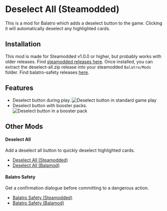 # Deselect All (Steamodded)
This is a mod for Balatro which adds a deselect button to the game. Clicking it will automatically deselect any highlighted cards.

## Installation
This mod is made for Steamodded v1.0.0 or higher, but probably works with older releases. Find [steamodded releases here](https://github.com/Steamopollys/Steamodded/wiki/01.-Getting-started). Once installed, you can extract the deselect-all.zip release into your steamodded `Balatro/Mods` folder. Find balatro-safety releases [here](https://github.com/Zei33/deselect-all-steamodded/releases/tag/release).

## Features
- Deselect button during play.
![Deselect button in standard game play](https://i.imgur.com/sy2yoT4.png)
- Deselect button with booster packs.
![Deselect button in a booster pack](https://i.imgur.com/XKIIm8c.png)

## Other Mods
#### Deselect All
Add a deselect all button to quickly deselect highlighted cards.
- [Deselect All (Steamodded)](https://github.com/Zei33/deselect-all-steamodded)
- [Deselect All (Balamod)](https://github.com/Zei33/deselect-all-balamod)
#### Balatro Safety
Get a confirmation dialogue before committing to a dangerous action.
- [Balatro Safety (Steamodded)](https://github.com/Zei33/balatro-safety-steamodded)
- [Balatro Safety (Balamod)](https://github.com/Zei33/balatro-safety-balamod)